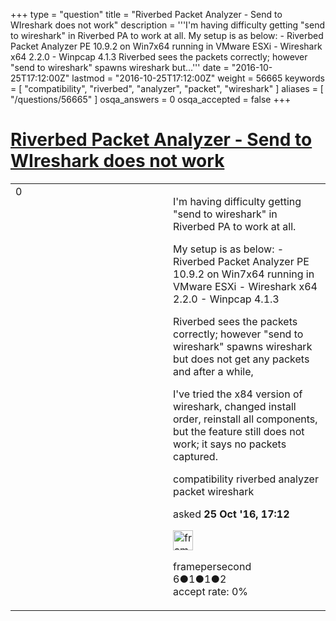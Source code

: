 +++
type = "question"
title = "Riverbed Packet Analyzer - Send to WIreshark does not work"
description = '''I&#x27;m having difficulty getting &quot;send to wireshark&quot; in Riverbed PA to work at all. My setup is as below:  - Riverbed Packet Analyzer PE 10.9.2 on Win7x64 running in VMware ESXi  - Wireshark x64 2.2.0  - Winpcap 4.1.3 Riverbed sees the packets correctly; however &quot;send to wireshark&quot; spawns wireshark but...'''
date = "2016-10-25T17:12:00Z"
lastmod = "2016-10-25T17:12:00Z"
weight = 56665
keywords = [ "compatibility", "riverbed", "analyzer", "packet", "wireshark" ]
aliases = [ "/questions/56665" ]
osqa_answers = 0
osqa_accepted = false
+++

<div class="headNormal">

# [Riverbed Packet Analyzer - Send to WIreshark does not work](/questions/56665/riverbed-packet-analyzer-send-to-wireshark-does-not-work)

</div>

<div id="main-body">

<div id="askform">

<table id="question-table" style="width:100%;"><colgroup><col style="width: 50%" /><col style="width: 50%" /></colgroup><tbody><tr class="odd"><td style="width: 30px; vertical-align: top"><div class="vote-buttons"><div id="post-56665-score" class="post-score" title="current number of votes">0</div><div id="favorite-count" class="favorite-count"></div></div></td><td><div id="item-right"><div class="question-body"><p>I'm having difficulty getting "send to wireshark" in Riverbed PA to work at all.</p><p>My setup is as below: - Riverbed Packet Analyzer PE 10.9.2 on Win7x64 running in VMware ESXi - Wireshark x64 2.2.0 - Winpcap 4.1.3</p><p>Riverbed sees the packets correctly; however "send to wireshark" spawns wireshark but does not get any packets and after a while,</p><p>I've tried the x84 version of wireshark, changed install order, reinstall all components, but the feature still does not work; it says no packets captured.</p></div><div id="question-tags" class="tags-container tags">compatibility riverbed analyzer packet wireshark</div><div id="question-controls" class="post-controls"></div><div class="post-update-info-container"><div class="post-update-info post-update-info-user"><p>asked <strong>25 Oct '16, 17:12</strong></p><img src="https://secure.gravatar.com/avatar/0385091b25e3fcfba44be97bf8d8a120?s=32&amp;d=identicon&amp;r=g" class="gravatar" width="32" height="32" alt="framepersecond&#39;s gravatar image" /><p>framepersecond<br />
<span class="score" title="6 reputation points">6</span><span title="1 badges"><span class="badge1">●</span><span class="badgecount">1</span></span><span title="1 badges"><span class="silver">●</span><span class="badgecount">1</span></span><span title="2 badges"><span class="bronze">●</span><span class="badgecount">2</span></span><br />
<span class="accept_rate" title="Rate of the user&#39;s accepted answers">accept rate:</span> <span title="framepersecond has no accepted answers">0%</span></p></div></div><div id="comments-container-56665" class="comments-container"></div><div id="comment-tools-56665" class="comment-tools"></div><div class="clear"></div><div id="comment-56665-form-container" class="comment-form-container"></div><div class="clear"></div></div></td></tr></tbody></table>

</div>

</div>

